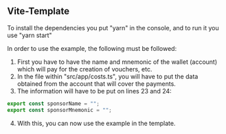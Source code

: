 ## Vite-Template

To install the dependencies you put "yarn" in the console, and to run it you use "yarn start"

In order to use the example, the following must be followed:

1. First you have to have the name and mnemonic of the wallet (account) which will pay for the creation of vouchers, etc.
2. In the file within "src/app/costs.ts", you will have to put the data obtained from the account that will cover the payments.
3. The information will have to be put on lines 23 and 24:

```javascript
export const sponsorName = "";
export const sponsorMnemonic = "";
```

4. With this, you can now use the example in the template.